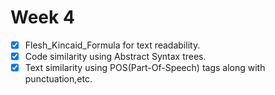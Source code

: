# Week 4

- [X] Flesh_Kincaid_Formula for text readability.
- [X] Code similarity using Abstract Syntax trees.
- [X] Text similarity using POS(Part-Of-Speech) tags along with punctuation,etc.